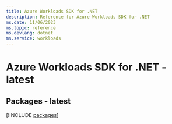 ```yaml
---
title: Azure Workloads SDK for .NET
description: Reference for Azure Workloads SDK for .NET
ms.date: 11/06/2023
ms.topic: reference
ms.devlang: dotnet
ms.service: workloads
---
```

# Azure Workloads SDK for .NET - latest
## Packages - latest
[!INCLUDE [packages](workloads-index.md)]